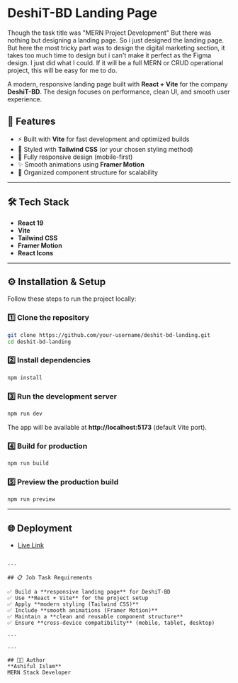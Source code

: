 # DeshiT-BD Landing Page  
Though the task title was "MERN Project Development"
But there was nothing but designing a landing page. So i just designed the landing page. 
But here the most tricky part was to design the digital marketing section, it takes too much time to design but i can't make it perfect as the Figma design. I just did what I could. If it will be a full MERN or CRUD operational project, this will be easy for me to do. 

A modern, responsive landing page built with **React + Vite** for the company **DeshiT-BD**. The design focuses on performance, clean UI, and smooth user experience.  



## 🚀 Features  
- ⚡️ Built with **Vite** for fast development and optimized builds  
- 🎨 Styled with **Tailwind CSS** (or your chosen styling method)  
- 📱 Fully responsive design (mobile-first)  
- ✨ Smooth animations using **Framer Motion**  
- 🔗 Organized component structure for scalability  

---

## 🛠️ Tech Stack  
- **React 19**  
- **Vite**  
- **Tailwind CSS**  
- **Framer Motion**  
- **React Icons**  

---


## ⚙️ Installation & Setup  

Follow these steps to run the project locally:  

### 1️⃣ Clone the repository  
```bash
git clone https://github.com/your-username/deshit-bd-landing.git
cd deshit-bd-landing
```

### 2️⃣ Install dependencies  
```bash
npm install
```

### 3️⃣ Run the development server  
```bash
npm run dev
```
The app will be available at **http://localhost:5173** (default Vite port).  

### 4️⃣ Build for production  
```bash
npm run build
```

### 5️⃣ Preview the production build  
```bash
npm run preview
```

---

## 🌐 Deployment  
- [Live Link](https://desh-it-bd-six.vercel.app)  



```

---

## 📋 Job Task Requirements  

✅ Build a **responsive landing page** for DeshiT-BD  
✅ Use **React + Vite** for the project setup  
✅ Apply **modern styling (Tailwind CSS)**  
✅ Include **smooth animations (Framer Motion)**  
✅ Maintain a **clean and reusable component structure**  
✅ Ensure **cross-device compatibility** (mobile, tablet, desktop)  

---

---

## 👨‍💻 Author  
**Ashiful Islam**  
MERN Stack Developer 
